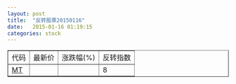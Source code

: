 ```yaml
---
layout: post
title:  "反转股票20150116"
date:   2015-01-16 01:19:15
categories: stock
---
```


<script type="text/javascript">
var stockList = []
stockList.push('gb_mt');
</script>

<table border="1">
 <tr>
 <td>代码</td>
  <td>最新价</td>
  <td>涨跌幅(%)</td>
 <td>反转指数</td>
</tr>
  <tr id="mt"><td><a href="http://stock.finance.sina.com.cn/usstock/quotes/MT.html" target="_blank">MT</a></td><td></td><td></td><td>8</td></tr>
</table>
